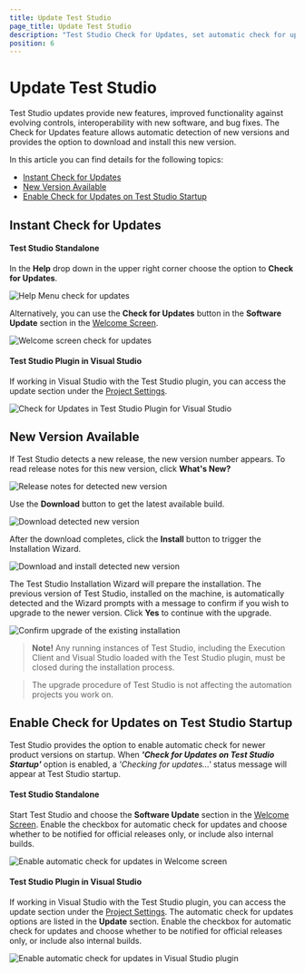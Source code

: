 ```yaml
---
title: Update Test Studio
page_title: Update Test Studio
description: "Test Studio Check for Updates, set automatic check for updates on Test Studio startup"
position: 6
---
```

# Update Test Studio

Test Studio updates provide new features, improved functionality against evolving controls, interoperability with new software, and bug fixes. The Check for Updates feature allows automatic detection of new versions and provides the option to download and install this new version.

In this article you can find details for the following topics:

- [Instant Check for Updates](#instant-check-for-updates)
- [New Version Available](#new-version-availabele)
- [Enable Check for Updates on Test Studio Startup](#enable-check-for-updates-on-test-studio-startup)

## Instant Check for Updates

#### Test Studio Standalone

In the **Help** drop down in the upper right corner choose the option to **Check for Updates**.

![Help Menu check for updates](/img/general-information/installation/check-for-updates/CheckForUpdatesFull.gif)

Alternatively, you can use the **Check for Updates** button in the **Software Update** section in the <a href="/getting-started/start-a-project/welcome-screen" target="_blank">Welcome Screen</a>.

![Welcome screen check for updates](/img/general-information/installation/check-for-updates/fig2.png)

#### Test Studio Plugin in Visual Studio

If working in Visual Studio with the Test Studio plugin, you can access the update section under the <a href="/features/project-settings/overview" target="_blank">Project Settings</a>.

![Check for Updates in Test Studio Plugin for Visual Studio](/img/general-information/installation/check-for-updates/CheckForUpdatesVisualStudio.gif)

## New Version Available

If Test Studio detects a new release, the new version number appears. To read release notes for this new version, click __What's New?__

![Release notes for detected new version](/img/general-information/installation/check-for-updates/fig3.png)

Use the __Download__ button to get the latest available build.

![Download detected new version](/img/general-information/installation/check-for-updates/fig4.png)

After the download completes, click the __Install__ button to trigger the Installation Wizard.

![Download and install detected new version](/img/general-information/installation/check-for-updates/fig5.png)

The Test Studio Installation Wizard will prepare the installation. The previous version of Test Studio, installed on the machine, is automatically detected and the Wizard prompts with a message to confirm if you wish to upgrade to the newer version. Click __Yes__ to continue with the upgrade.

![Confirm upgrade of the existing installation](/img/general-information/installation/check-for-updates/fig6.png)

> __Note!__ Any running instances of Test Studio, including the Execution Client and Visual Studio loaded with the Test Studio plugin, must be closed during the installation process.

> The upgrade procedure of Test Studio is not affecting the automation projects you work on.

## Enable Check for Updates on Test Studio Startup

Test Studio provides the option to enable automatic check for newer product versions on startup. When ___'Check for Updates on Test Studio Startup'___ option is enabled, a _'Checking for updates...'_ status message will appear at Test Studio startup.

#### Test Studio Standalone

Start Test Studio and choose the __Software Update__ section in the <a href="/getting-started/start-a-project/welcome-screen" target="_blank">Welcome Screen</a>. Enable the checkbox for automatic check for updates and choose whether to be notified for official releases only, or include also internal builds.

![Enable automatic check for updates in Welcome screen](/img/general-information/installation/check-for-updates/fig8.png)

#### Test Studio Plugin in Visual Studio

If working in Visual Studio with the Test Studio plugin, you can access the update section under the <a href="/features/project-settings/overview" target="_blank">Project Settings</a>. The automatic check for updates options are listed in the __Update__ section. Enable the checkbox for automatic check for updates and choose whether to be notified for official releases only, or include also internal builds.

![Enable automatic check for updates in Visual Studio plugin](/img/general-information/installation/check-for-updates/fig7.png)
